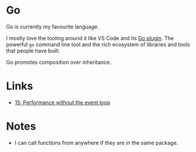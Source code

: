# Go
Go is currently my favourite language.

I mostly love the tooling around it like VS Code and its [Go plugin](https://github.com/Microsoft/vscode-go). The powerful  `go` command line tool and the rich ecosystem of libraries and tools that people have built.

Go promotes composition over inheritance. 

# Links
- [15: Performance without the event loop](https://dave.cheney.net/2015/08/08/performance-without-the-event-loop)

# Notes
- I can call functions from anywhere if they are in the same package.
